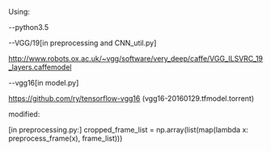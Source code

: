 Using:

--python3.5

--VGG/19[in preprocessing and CNN_util.py]

  http://www.robots.ox.ac.uk/~vgg/software/very_deep/caffe/VGG_ILSVRC_19_layers.caffemodel
  
--vgg16[in model.py]

  https://github.com/ry/tensorflow-vgg16 (vgg16-20160129.tfmodel.torrent)



modified:

  [in preprocessing.py:]  cropped_frame_list = np.array(list(map(lambda x: preprocess_frame(x), frame_list)))


